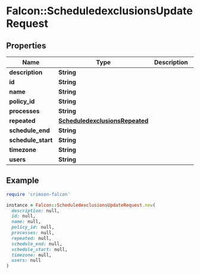 # Falcon::ScheduledexclusionsUpdateRequest

## Properties

| Name | Type | Description | Notes |
| ---- | ---- | ----------- | ----- |
| **description** | **String** |  | [optional] |
| **id** | **String** |  |  |
| **name** | **String** |  |  |
| **policy_id** | **String** |  | [optional] |
| **processes** | **String** |  | [optional] |
| **repeated** | [**ScheduledexclusionsRepeated**](ScheduledexclusionsRepeated.md) |  | [optional] |
| **schedule_end** | **String** |  | [optional] |
| **schedule_start** | **String** |  | [optional] |
| **timezone** | **String** |  |  |
| **users** | **String** |  | [optional] |

## Example

```ruby
require 'crimson-falcon'

instance = Falcon::ScheduledexclusionsUpdateRequest.new(
  description: null,
  id: null,
  name: null,
  policy_id: null,
  processes: null,
  repeated: null,
  schedule_end: null,
  schedule_start: null,
  timezone: null,
  users: null
)
```

